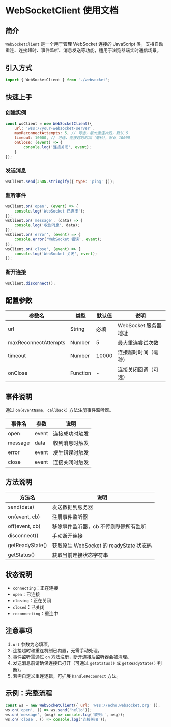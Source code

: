 # WebSocketClient 使用文档

## 简介

`WebSocketClient` 是一个用于管理 WebSocket 连接的 JavaScript 类，支持自动重连、连接超时、事件监听、消息发送等功能，适用于浏览器端实时通信场景。

## 引入方式

```js
import { WebSocketClient } from './websocket';
```

## 快速上手

### 创建实例

```js
const wsClient = new WebSocketClient({
    url: 'wss://your-websocket-server',
    maxReconnectAttempts: 5, // 可选，最大重连次数，默认 5
    timeout: 10000, // 可选，连接超时时间（毫秒），默认 10000
    onClose: (event) => {
        console.log('连接关闭', event);
    }
});
```

### 发送消息

```js
wsClient.send(JSON.stringify({ type: 'ping' }));
```

### 监听事件

```js
wsClient.on('open', (event) => {
    console.log('WebSocket 已连接');
});
wsClient.on('message', (data) => {
    console.log('收到消息', data);
});
wsClient.on('error', (event) => {
    console.error('WebSocket 错误', event);
});
wsClient.on('close', (event) => {
    console.log('WebSocket 关闭', event);
});
```

### 断开连接

```js
wsClient.disconnect();
```

## 配置参数

| 参数名                | 类型     | 默认值   | 说明                       |
|----------------------|----------|----------|----------------------------|
| url                  | String   | 必填     | WebSocket 服务器地址        |
| maxReconnectAttempts | Number   | 5        | 最大重连尝试次数            |
| timeout              | Number   | 10000    | 连接超时时间（毫秒）        |
| onClose              | Function | -        | 连接关闭回调（可选）        |

## 事件说明

通过 `on(eventName, callback)` 方法注册事件监听器。

| 事件名   | 参数         | 说明                 |
|----------|--------------|----------------------|
| open     | event        | 连接成功时触发       |
| message  | data         | 收到消息时触发       |
| error    | event        | 发生错误时触发       |
| close    | event        | 连接关闭时触发       |

## 方法说明

| 方法名         | 说明                                   |
|----------------|----------------------------------------|
| send(data)     | 发送数据到服务器                       |
| on(event, cb)  | 注册事件监听器                         |
| off(event, cb) | 移除事件监听器，cb 不传则移除所有监听   |
| disconnect()   | 手动断开连接                           |
| getReadyState()| 获取原生 WebSocket 的 readyState 状态码 |
| getStatus()    | 获取当前连接状态字符串                 |

## 状态说明

- `connecting`：正在连接
- `open`：已连接
- `closing`：正在关闭
- `closed`：已关闭
- `reconnecting`：重连中

## 注意事项

1. `url` 参数为必填项。
2. 连接超时和重连机制已内置，无需手动处理。
3. 事件监听需通过 `on` 方法注册，断开连接后监听器会被清理。
4. 发送消息前请确保连接已打开（可通过 `getStatus()` 或 `getReadyState()` 判断）。
5. 若需自定义重连逻辑，可扩展 `handleReconnect` 方法。

## 示例：完整流程

```js
const ws = new WebSocketClient({ url: 'wss://echo.websocket.org' });
ws.on('open', () => ws.send('hello'));
ws.on('message', (msg) => console.log('收到:', msg));
ws.on('close', () => console.log('连接关闭'));
``` 